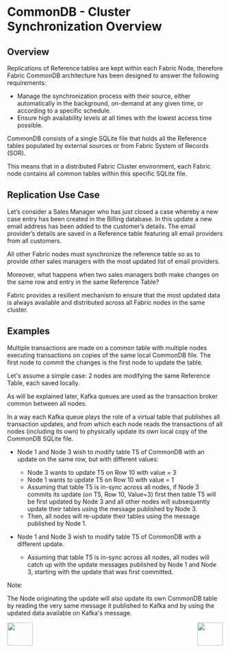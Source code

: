 # CommonDB - Cluster Synchronization Overview


## Overview
Replications of Reference tables are kept within each Fabric Node, therefore Fabric CommonDB architecture has been designed to answer the following requirements:

- Manage the synchronization process with their source, either automatically in the background, on-demand at any given time, or according to a specific schedule.
- Ensure high availability levels at all times with the lowest access time possible.

CommonDB consists of a single SQLite file that holds all the Reference tables populated by external sources or from Fabric System of Records (SOR).

This means that in a distributed Fabric Cluster environment, each Fabric node contains all common tables within this specific SQLite file. 



## Replication Use Case

Let’s consider a Sales Manager who has just closed a case whereby a new case entry has been created in the Billing database. In this update a new email address has been added to the customer’s details. The email provider’s details are saved in a Reference table featuring all email providers from all customers.

All other Fabric nodes must synchronize the reference table so as to provide other sales managers with the most updated list of email providers.  

Moreover, what happens when two sales managers both make changes on the same row and entry in the same Reference Table?

Fabric provides a resilient mechanism to ensure that the most updated data is always available and distributed across all Fabric nodes in the same cluster. 


## Examples

Multiple transactions are made on a common table with multiple nodes executing transactions on copies of the same local CommonDB file. The first node to commit the changes is the first node to update the table.

Let's assume a simple case: 2 nodes are modifying the same Reference Table, each saved locally. 

As will be explained later, Kafka queues are used as the transaction broker common between all nodes. 

In a way each Kafka queue plays the role of a virtual table that publishes all transaction updates, and from which each node reads the transactions of all nodes (including its own) to physically update its own local copy of the CommonDB SQLite file.

- Node 1 and Node 3 wish to modify table T5 of CommonDB with an update on the same row, but with different values:

  - Node 3 wants to update T5 on Row 10 with value = 3
  - Node 1 wants to update T5 on Row 10 with value = 1
  - Assuming that table T5 is in-sync across all nodes, if Node 3 commits its update (on T5, Row 10, Value=3) first then table T5 will be first updated by Node 3 and all other nodes will subsequently update their tables using the message published by Node 3. 
  - Then, all nodes will re-update their tables using the message published by Node 1.

- Node 1 and Node 3 wish to modify table T5 of CommonDB with a different update.
  - Assuming that table T5 is in-sync across all nodes, all nodes will catch up with the update messages published by Node 1 and Node 3, starting with the update that was first committed.


Note:

The Node originating the update will also update its own CommonDB table by reading the very same message it published to Kafka and by using the updated data available on Kafka's message.

  



[<img align="left" width="60" height="54" src="/articles/images/Previous.png">](03_fabric_commonDB_runtime.md)

[<img align="right" width="60" height="54" src="/articles/images/Next.png">](05_commonDB_sync_modes_and_flow.md)

